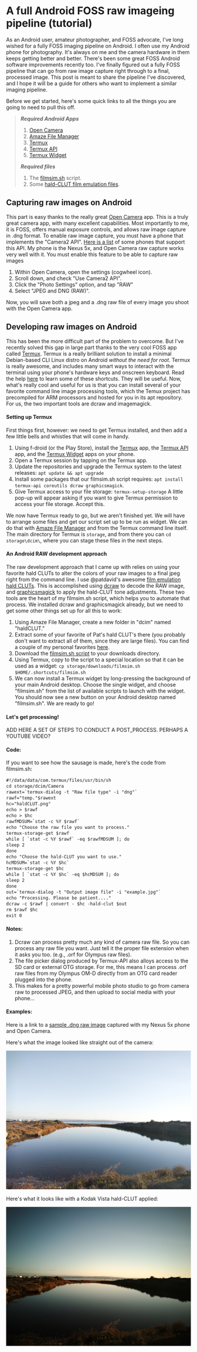 # A full Android FOSS raw imageing pipeline (tutorial)

As an Android user, amateur photographer, and FOSS advocate, I've long wished for a fully FOSS imaging pipeline on Android. I often use my Android phone for photography. It's always on me and the camera hardware in them keeps getting better and better. There's been some great FOSS Android software improvements recently too. I've finally figured out a fully FOSS pipeline that can go from raw image capture right through to a final, processed image. This post is meant to share the pipeline I've discovered, and I hope it will be a guide for others who want to implement a similar imaging pipeline.

Before we get started, here's some quick links to all the things you are going to need to pull this off. 

> ***Required Android Apps***
> 1. [Open Camera](https://f-droid.org/repository/browse/?fdfilter=open+camera&fdid=net.sourceforge.opencamera)
> 2. [Amaze File Manager](https://f-droid.org/repository/browse/?fdfilter=amaze&fdid=com.amaze.filemanager)
> 3. [Termux](https://f-droid.org/repository/browse/?fdfilter=termux&fdid=com.termux)
> 4. [Termux API](https://f-droid.org/repository/browse/?fdfilter=oi&fdid=com.termux.api)
> 5. [Termux Widget](https://f-droid.org/repository/browse/?fdfilter=termux&fdid=com.termux.widget)
>
> ***Required files***
> 1. The [filmsim.sh](https://github.com/PixlsStuff/Scripts/tree/master/android_filmsim) script.
> 2. Some [hald-CLUT film emulation files](http://blog.patdavid.net/2015/03/film-emulation-in-rawtherapee.html).

## Capturing raw images on Android

This part is easy thanks to the really great [Open Camera](https://f-droid.org/repository/browse/?fdfilter=open+camera&fdid=net.sourceforge.opencamera) app. This is a truly great camera app, with many excellent capabilities. Most importantly to me, it is FOSS, offers manual exposure controls, and allows raw image capture in .dng format. To enable raw image capture, you must have a phone that implements the "Camera2 API". [Here is a list](http://www.smartphonesnap.com/articles/list-android-phones-that-take-raw-photos) of some phones that support this API. My phone is the Nexus 5x, and Open Camera raw capture works very well with it. You must enable this feature to be able to capture raw images

1. Within Open Camera, open the settings (cogwheel icon).
2. Scroll down, and check "Use Camera2 API". 
3. Click the "Photo Settings" option, and tap "RAW"
4. Select "JPEG and DNG (RAW)". 

Now, you will save both a jpeg and a .dng raw file of every image you shoot with the Open Camera app.

## Developing raw images on Android

This has been the more difficult part of the problem to overcome. But I've recently solved this gap in large part thanks to the very cool FOSS app called [Termux](https://f-droid.org/repository/browse/?fdfilter=termux&fdid=com.termux). Termux is a really brilliant solution to install a minimal Debian-based CLI Linux distro on Android *without the need for root*. Termux is really awesome, and includes many smart ways to interact with the terminal using your phone's hardware keys and onscreen keyboard. Read the help [here](https://termux.com/help.html) to learn some of these shortcuts. They will be useful. Now, what's really cool and useful for us is that you can install several of your favorite command line image processing tools, which the Temux project has precompiled for ARM processors and hosted for you in its apt repository. For us, the two important tools are dcraw and imagemagick.

#### Setting up Termux

First things first, however: we need to get Termux installed, and then add a few little bells and whistles that will come in handy.

1. Using f-droid (or the Play Store), install the [Termux](https://f-droid.org/repository/browse/?fdfilter=termux&fdid=com.termux) app, the [Termux API](https://f-droid.org/repository/browse/?fdfilter=oi&fdid=com.termux.api) app, and the [Termux Widget](https://f-droid.org/repository/browse/?fdfilter=termux&fdid=com.termux.widget) apps on your phone.
2. Open a Termux session by tapping on the Termux app. 
3. Update the repositories and upgrade the Termux system to the latest releases: 
    `apt update && apt upgrade` 
4. Install some packages that our filmsim.sh script requires:
    `apt install termux-api coreutils dcraw graphicsmagick`. 
5. Give Termux access to your file storage:
    `termux-setup-storage` 
 A little pop-up will appear asking if you want to give Termux permission to access your file storage. Accept this. 

We now have Termux ready to go, but we aren't finished yet. We will have to arrange some files and get our script set up to be run as widget. We can do that with [Amaze File Manager](https://f-droid.org/repository/browse/?fdfilter=amaze&fdid=com.amaze.filemanager) and from the Termux command line itself. The main directory for Termux is `storage`, and from there you can `cd storage\dcim\`, where you can stage these files in the next steps.

#### An Android RAW development approach

The raw development approach that I came up with relies on using your favorite hald CLUTs to alter the colors of your raw images to a final jpeg right from the command line. I use @patdavid's awesome [film emulation hald CLUTs](http://blog.patdavid.net/2015/03/film-emulation-in-rawtherapee.html). This is accomplished using [dcraw](https://www.cybercom.net/~dcoffin/dcraw/) to decode the RAW image, and [graphicsmagick](http://www.graphicsmagick.org/) to apply the hald-CLUT tone adjustments. These two tools are the heart of my filmsim.sh script, which helps you to automate that process. We installed dcraw and graphicsmagick already, but we need to get some other things set up for all this to work:

1. Using Amaze File Manager, create a new folder in "dcim" named "haldCLUT." 
2. Extract some of your favorite of Pat's hald CLUT's there (you probably don't want to extract all of them, since they are large files). You can find a couple of my personal favorites [here](https://github.com/PixlsStuff/Scripts/tree/master/android_filmsim).
3. Download the [filmsim.sh script](https://github.com/PixlsStuff/Scripts/tree/master/android_filmsim) to your downloads directory.
4. Using Termux, copy to the script to a special location so that it can be used as a widget:
   `cp storage/downloads/filmsim.sh $HOME/.shortcuts/filmsim.sh`
5. We can now install a Termux widget by long-pressing the background of your main Android desktop. Choose the single widget, and choose "filmsim.sh" from the list of available scripts to launch with the widget. You should now see a new button on your Android desktop named "filmsim.sh". We are ready to go!

#### Let's get processing!

ADD HERE A SET OF STEPS TO CONDUCT A POST_PROCESS. PERHAPS A YOUTUBE VIDEO?

#### Code:

If you want to see how the sausage is made, here's the code from filmsim.sh:

	#!/data/data/com.termux/files/usr/bin/sh
	cd storage/dcim/Camera
	rawext=`termux-dialog -t "Raw file type" -i "dng"`
	rawf="temp."$rawext
	hc="haldCLUT.png"
	echo > $rawf
	echo > $hc
	rawfMDSUM=`stat -c %Y $rawf`
	echo "Choose the raw file you want to process."
	termux-storage-get $rawf
	while [ `stat -c %Y $rawf` -eq $rawfMDSUM ]; do
	sleep 2
	done
	echo "Choose the hald-CLUT you want to use."
	hcMDSUM=`stat -c %Y $hc`
	termux-storage-get $hc
	while [ `stat -c %Y $hc` -eq $hcMDSUM ]; do
	sleep 2
	done
	out=`termux-dialog -t "Output image file" -i "example.jpg"`
	echo "Processing. Please be patient...."
	dcraw -c $rawf | convert - $hc -hald-clut $out
	rm $rawf $hc
	exit 0


#### Notes:

1. Dcraw can process pretty much any kind of camera raw file. So you can process any raw file you want. Just tell it the proper file extension when it asks you too. (e.g., .orf for Olympus raw files). 
2. The file picker dialog produced by Termux-API also alloys access to the SD card or external OTG storage. For me, this means I can process .orf raw files from my Olympus OM-D directly from an OTG card reader plugged into the phone. 
3. This makes for a pretty powerful mobile photo studio to go from camera raw to processed JPEG, and then upload to social media with your phone...

#### Examples:

Here is a link to a [sample .dng raw image](https://github.com/PixlsStuff/Scripts/blob/master/android_filmsim/Sample_Image/IMG_20170114_162311.dng) captured with my Nexus 5x phone and Open Camera.

Here's what the image looked like straight out of the camera:

![SOOC](https://raw.githubusercontent.com/PixlsStuff/Scripts/master/android_filmsim/Sample_Image/IMG_20170114_162311.jpg)

Here's what it looks like with a Kodak Vista hald-CLUT applied:

![Vista](https://raw.githubusercontent.com/PixlsStuff/Scripts/master/android_filmsim/Sample_Image/IMG_20170114_162311_Vista.jpg)
 